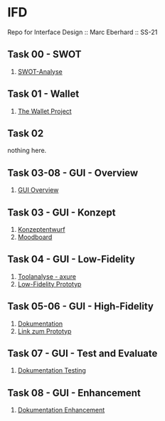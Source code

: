 # IFD
Repo for Interface Design :: Marc Eberhard :: SS-21

## Task 00 - SWOT
01. <a href="https://bymarcx.github.io/IFD/task0_swot" target="_blank">SWOT-Analyse</a>

## Task 01 - Wallet
01. <a href="https://bymarcx.github.io/IFD/task1_wallet/TheWalletProject_MarcEberhard.pdf" target="_blank">The Wallet Project</a>

## Task 02
nothing here.

## Task 03-08 - GUI - Overview
01. <a href="https://bymarcx.github.io/IFD/gui-overview" target="_blank">GUI Overview</a> 

## Task 03 - GUI - Konzept
01. <a href="https://bymarcx.github.io/IFD/task3_gui-concept/Infografik_Konzept.pdf" target="_blank">Konzeptentwurf</a><br/>
02. <a href="https://bymarcx.github.io/IFD/task3_gui-concept/Infografik_Moodboard.pdf" target="_blank">Moodboard</a>

## Task 04 - GUI - Low-Fidelity
01. <a href="https://bymarcx.github.io/IFD/task4_prototyping/tool-analyse/AXURE_von_Marc_Eberhard.pdf" target="_blank">Toolanalyse - axure</a><br/>
02. <a href="https://bymarcx.github.io/IFD/task4_prototyping/gui-low-fidelity/" target="_blank">Low-Fidelity Prototyp</a>

## Task 05-06 - GUI - High-Fidelity
01. <a href="https://bymarcx.github.io/IFD/task5-6_gui-high-fid/" target="_blank">Dokumentation</a>
02. <a href="https://6bqmmb.axshare.com/#id=mbl9yr&p=dashboard" target="_blank">Link zum Prototyp</a>

## Task 07 - GUI - Test and Evaluate
01. <a href="https://bymarcx.github.io/IFD/task7_test-and-evaluate/07_Test_and_Evaluate.pdf" target="_blank">Dokumentation Testing</a>

## Task 08 - GUI - Enhancement
01. <a href="https://bymarcx.github.io/IFD/task8_gui_enhancement" target="_blank">Dokumentation Enhancement</a>
